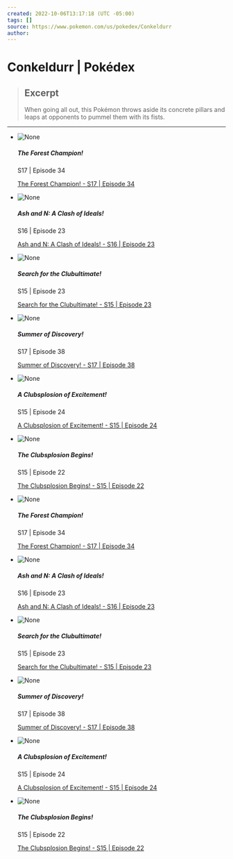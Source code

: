 ```yaml
---
created: 2022-10-06T13:17:18 (UTC -05:00)
tags: []
source: https://www.pokemon.com/us/pokedex/Conkeldurr
author: 
---
```


# Conkeldurr | Pokédex

> ## Excerpt
> When going all out, this Pokémon throws aside its concrete pillars and leaps at opponents to pummel them with its fists.

---
-   ![None](https://assets.pokemon.com/assets/cms2/img/watch-pokemon-tv/seasons/season17/season17_ep34_ss01.jpg)
    
    ##### The Forest Champion!
    
    S17 | Episode 34
    
    [The Forest Champion! - S17 | Episode 34](https://www.pokemon.com/us/pokemon-episodes/17_34-the-forest-champion/ "S17 | Episode 34")
-   ![None](https://assets.pokemon.com/assets/cms2/img/watch-pokemon-tv/seasons/season16/season16_ep23_ss01.jpg)
    
    ##### Ash and N: A Clash of Ideals!
    
    S16 | Episode 23
    
    [Ash and N: A Clash of Ideals! - S16 | Episode 23](https://www.pokemon.com/us/pokemon-episodes/16_23-ash-and-n-a-clash-of-ideals/ "S16 | Episode 23")
-   ![None](https://assets.pokemon.com/assets/cms2/img/watch-pokemon-tv/seasons/season15/season15_ep23_ss01.jpg)
    
    ##### Search for the Clubultimate!
    
    S15 | Episode 23
    
    [Search for the Clubultimate! - S15 | Episode 23](https://www.pokemon.com/us/pokemon-episodes/15_23-search-for-the-clubultimate/ "S15 | Episode 23")
-   ![None](https://assets.pokemon.com/assets/cms2/img/watch-pokemon-tv/seasons/season17/season17_ep38_ss01.jpg)
    
    ##### Summer of Discovery!
    
    S17 | Episode 38
    
    [Summer of Discovery! - S17 | Episode 38](https://www.pokemon.com/us/pokemon-episodes/17_38-summer-of-discovery/ "S17 | Episode 38")
-   ![None](https://assets.pokemon.com/assets/cms2/img/watch-pokemon-tv/seasons/season15/season15_ep24_ss01.jpg)
    
    ##### A Clubsplosion of Excitement!
    
    S15 | Episode 24
    
    [A Clubsplosion of Excitement! - S15 | Episode 24](https://www.pokemon.com/us/pokemon-episodes/15_24-a-clubsplosion-of-excitement/ "S15 | Episode 24")
-   ![None](https://assets.pokemon.com/assets/cms2/img/watch-pokemon-tv/seasons/season15/season15_ep22_ss01.jpg)
    
    ##### The Clubsplosion Begins!
    
    S15 | Episode 22
    
    [The Clubsplosion Begins! - S15 | Episode 22](https://www.pokemon.com/us/pokemon-episodes/15_22-the-clubsplosion-begins/ "S15 | Episode 22")
-   ![None](https://assets.pokemon.com/assets/cms2/img/watch-pokemon-tv/seasons/season17/season17_ep34_ss01.jpg)
    
    ##### The Forest Champion!
    
    S17 | Episode 34
    
    [The Forest Champion! - S17 | Episode 34](https://www.pokemon.com/us/pokemon-episodes/17_34-the-forest-champion/ "S17 | Episode 34")
-   ![None](https://assets.pokemon.com/assets/cms2/img/watch-pokemon-tv/seasons/season16/season16_ep23_ss01.jpg)
    
    ##### Ash and N: A Clash of Ideals!
    
    S16 | Episode 23
    
    [Ash and N: A Clash of Ideals! - S16 | Episode 23](https://www.pokemon.com/us/pokemon-episodes/16_23-ash-and-n-a-clash-of-ideals/ "S16 | Episode 23")
-   ![None](https://assets.pokemon.com/assets/cms2/img/watch-pokemon-tv/seasons/season15/season15_ep23_ss01.jpg)
    
    ##### Search for the Clubultimate!
    
    S15 | Episode 23
    
    [Search for the Clubultimate! - S15 | Episode 23](https://www.pokemon.com/us/pokemon-episodes/15_23-search-for-the-clubultimate/ "S15 | Episode 23")
-   ![None](https://assets.pokemon.com/assets/cms2/img/watch-pokemon-tv/seasons/season17/season17_ep38_ss01.jpg)
    
    ##### Summer of Discovery!
    
    S17 | Episode 38
    
    [Summer of Discovery! - S17 | Episode 38](https://www.pokemon.com/us/pokemon-episodes/17_38-summer-of-discovery/ "S17 | Episode 38")
-   ![None](https://assets.pokemon.com/assets/cms2/img/watch-pokemon-tv/seasons/season15/season15_ep24_ss01.jpg)
    
    ##### A Clubsplosion of Excitement!
    
    S15 | Episode 24
    
    [A Clubsplosion of Excitement! - S15 | Episode 24](https://www.pokemon.com/us/pokemon-episodes/15_24-a-clubsplosion-of-excitement/ "S15 | Episode 24")
-   ![None](https://assets.pokemon.com/assets/cms2/img/watch-pokemon-tv/seasons/season15/season15_ep22_ss01.jpg)
    
    ##### The Clubsplosion Begins!
    
    S15 | Episode 22
    
    [The Clubsplosion Begins! - S15 | Episode 22](https://www.pokemon.com/us/pokemon-episodes/15_22-the-clubsplosion-begins/ "S15 | Episode 22")
